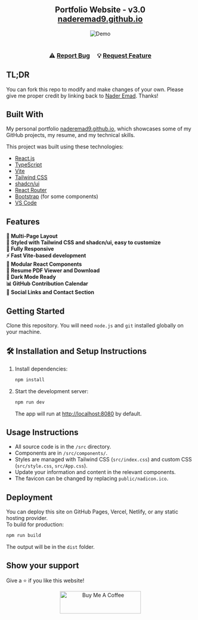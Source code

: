 <h2 align="center">
  Portfolio Website - v3.0<br/>
  <a href="https://naderemad9.github.io" target="_blank">naderemad9.github.io</a>
</h2>
<div align="center">
  <img alt="Demo" src="./Images/readme_img.png" />
</div>

<br/>

<h3 align="center">
    ⚠️
    <a href="https://github.com/NaderEmad9/naderemad9.github.io/issues">Report Bug</a> &nbsp; &nbsp;
    💡
    <a href="https://github.com/NaderEmad9/naderemad9.github.io/issues">Request Feature</a>
</h3>

## TL;DR

You can fork this repo to modify and make changes of your own. Please give me proper credit by linking back to [Nader Emad](https://github.com/NaderEmad9). Thanks!

## Built With

My personal portfolio <a href="https://naderemad9.github.io" target="_blank">naderemad9.github.io</a>, which showcases some of my GitHub projects, my resume, and my technical skills.

This project was built using these technologies:

- [React.js](https://react.dev/)
- [TypeScript](https://www.typescriptlang.org/)
- [Vite](https://vitejs.dev/)
- [Tailwind CSS](https://tailwindcss.com/)
- [shadcn/ui](https://ui.shadcn.com/)
- [React Router](https://reactrouter.com/)
- [Bootstrap](https://getbootstrap.com/) (for some components)
- [VS Code](https://code.visualstudio.com/)

## Features

**📖 Multi-Page Layout**  
**🎨 Styled with Tailwind CSS and shadcn/ui, easy to customize**  
**📱 Fully Responsive**  
**⚡ Fast Vite-based development**  
**🧩 Modular React Components**  
**📝 Resume PDF Viewer and Download**  
**🌙 Dark Mode Ready**  
**📊 GitHub Contribution Calendar**  
**🔗 Social Links and Contact Section**

## Getting Started

Clone this repository. You will need `node.js` and `git` installed globally on your machine.

## 🛠 Installation and Setup Instructions

1. Install dependencies:  
   ```sh
   npm install
   ```
2. Start the development server:  
   ```sh
   npm run dev
   ```
   The app will run at [http://localhost:8080](http://localhost:8080) by default.

## Usage Instructions

- All source code is in the `/src` directory.
- Components are in `/src/components/`.
- Styles are managed with Tailwind CSS (`src/index.css`) and custom CSS (`src/style.css`, `src/App.css`).
- Update your information and content in the relevant components.
- The favicon can be changed by replacing `public/nadicon.ico`.

## Deployment

You can deploy this site on GitHub Pages, Vercel, Netlify, or any static hosting provider.  
To build for production:
```sh
npm run build
```
The output will be in the `dist` folder.

## Show your support

Give a ⭐ if you like this website!

<div align="center">
  <a href="https://buymeacoffee.com/NaderEmad" target="_blank">
    <img src="https://cdn.buymeacoffee.com/buttons/v2/default-violet.png" 
         alt="Buy Me A Coffee" height="60px" width="217px">
  </a>
</div>
